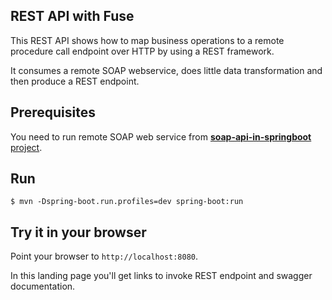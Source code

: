 REST API with Fuse
---
This REST API shows how to map business operations to a remote procedure call endpoint over HTTP by using a REST framework. 

It consumes a remote SOAP webservice, does little data transformation and then produce a REST endpoint.

Prerequisites
---
You need to run remote SOAP web service from [**soap-api-in-springboot** project](https://github.com/fsantagostinobietti/soap-api-in-springboot).

Run
---
```
$ mvn -Dspring-boot.run.profiles=dev spring-boot:run
```

Try it in your browser
---
Point your browser to ```http://localhost:8080```.

In this landing page you'll get links to invoke REST endpoint and swagger documentation.
